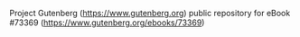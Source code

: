 Project Gutenberg (https://www.gutenberg.org) public repository for eBook #73369 (https://www.gutenberg.org/ebooks/73369)
